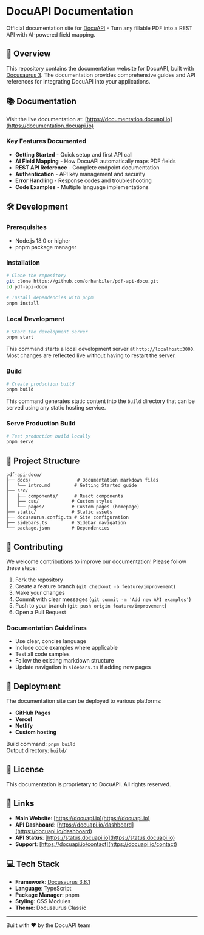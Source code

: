 # DocuAPI Documentation

Official documentation site for [DocuAPI](https://docuapi.io) - Turn any fillable PDF into a REST API with AI-powered field mapping.

## 🚀 Overview

This repository contains the documentation website for DocuAPI, built with [Docusaurus 3](https://docusaurus.io/). The documentation provides comprehensive guides and API references for integrating DocuAPI into your applications.

## 📚 Documentation

Visit the live documentation at: [https://documentation.docuapi.io](https://documentation.docuapi.io)

### Key Features Documented

- **Getting Started** - Quick setup and first API call
- **AI Field Mapping** - How DocuAPI automatically maps PDF fields
- **REST API Reference** - Complete endpoint documentation
- **Authentication** - API key management and security
- **Error Handling** - Response codes and troubleshooting
- **Code Examples** - Multiple language implementations

## 🛠️ Development

### Prerequisites

- Node.js 18.0 or higher
- pnpm package manager

### Installation

```bash
# Clone the repository
git clone https://github.com/orhanbiler/pdf-api-docu.git
cd pdf-api-docu

# Install dependencies with pnpm
pnpm install
```

### Local Development

```bash
# Start the development server
pnpm start
```

This command starts a local development server at `http://localhost:3000`. Most changes are reflected live without having to restart the server.

### Build

```bash
# Create production build
pnpm build
```

This command generates static content into the `build` directory that can be served using any static hosting service.

### Serve Production Build

```bash
# Test production build locally
pnpm serve
```

## 📁 Project Structure

```
pdf-api-docu/
├── docs/                 # Documentation markdown files
│   └── intro.md         # Getting Started guide
├── src/
│   ├── components/      # React components
│   ├── css/            # Custom styles
│   └── pages/          # Custom pages (homepage)
├── static/             # Static assets
├── docusaurus.config.ts # Site configuration
├── sidebars.ts         # Sidebar navigation
└── package.json        # Dependencies
```

## 🤝 Contributing

We welcome contributions to improve our documentation! Please follow these steps:

1. Fork the repository
2. Create a feature branch (`git checkout -b feature/improvement`)
3. Make your changes
4. Commit with clear messages (`git commit -m 'Add new API examples'`)
5. Push to your branch (`git push origin feature/improvement`)
6. Open a Pull Request

### Documentation Guidelines

- Use clear, concise language
- Include code examples where applicable
- Test all code samples
- Follow the existing markdown structure
- Update navigation in `sidebars.ts` if adding new pages

## 🚀 Deployment

The documentation site can be deployed to various platforms:

- **GitHub Pages**
- **Vercel**
- **Netlify**
- **Custom hosting**

Build command: `pnpm build`  
Output directory: `build/`

## 📝 License

This documentation is proprietary to DocuAPI. All rights reserved.

## 🔗 Links

- **Main Website**: [https://docuapi.io](https://docuapi.io)
- **API Dashboard**: [https://docuapi.io/dashboard](https://docuapi.io/dashboard)
- **API Status**: [https://status.docuapi.io](https://status.docuapi.io)
- **Support**: [https://docuapi.io/contact](https://docuapi.io/contact)

## 💻 Tech Stack

- **Framework**: [Docusaurus 3.8.1](https://docusaurus.io/)
- **Language**: TypeScript
- **Package Manager**: pnpm
- **Styling**: CSS Modules
- **Theme**: Docusaurus Classic

---

Built with ❤️ by the DocuAPI team